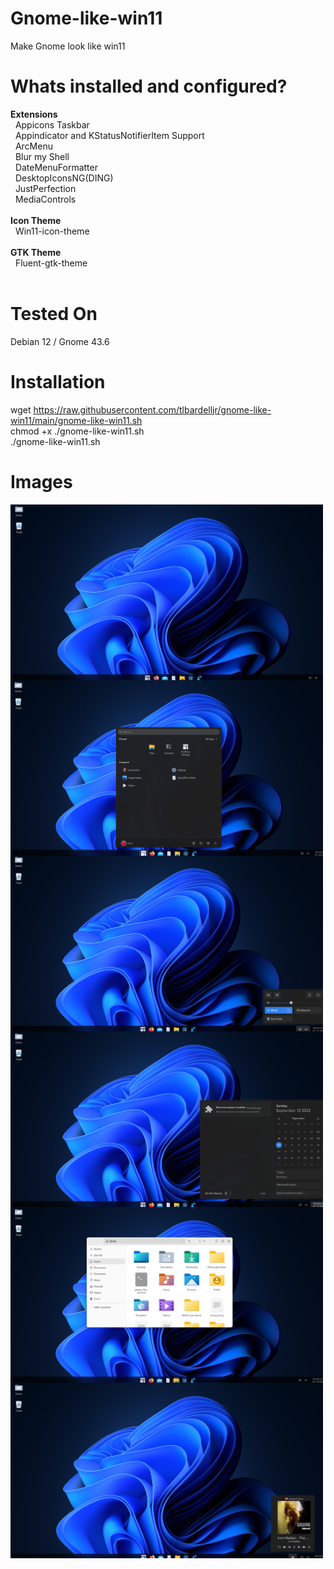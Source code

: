 # Gnome-like-win11
Make Gnome look like win11

# Whats installed and configured?
<b>Extensions</b><br>
&nbsp; Appicons Taskbar<br>
&nbsp; Appindicator and KStatusNotifierItem Support<br>
&nbsp; ArcMenu<br>
&nbsp; Blur my Shell<br>
&nbsp; DateMenuFormatter<br>
&nbsp; DesktopIconsNG(DING)<br>
&nbsp; JustPerfection<br>
&nbsp; MediaControls<br><br>
<b>Icon Theme</b><br>
&nbsp; Win11-icon-theme<br><br>
<b>GTK Theme</b><br>
&nbsp; Fluent-gtk-theme<br><br>

# Tested On
Debian 12 / Gnome 43.6

# Installation
wget https://raw.githubusercontent.com/tlbardelljr/gnome-like-win11/main/gnome-like-win11.sh<br>
chmod +x ./gnome-like-win11.sh<br>
./gnome-like-win11.sh

# Images
<a href="url"><img src="https://github.com/tlbardelljr/gnome-like-win11/blob/main/images/1.png?raw-true" align="left" height="281" width="500" ></a> <a href="url"><img src="https://github.com/tlbardelljr/gnome-like-win11/blob/main/images/2.png?raw-true" align="left" height="281" width="500" ></a> <a href="url"><img src="https://github.com/tlbardelljr/gnome-like-win11/blob/main/images/3.png?raw-true" align="left" height="281" width="500" ></a> <a href="url"><img src="https://github.com/tlbardelljr/gnome-like-win11/blob/main/images/4.png?raw-true" align="left" height="281" width="500" ></a> <a href="url"><img src="https://github.com/tlbardelljr/gnome-like-win11/blob/main/images/5.png?raw-true" align="left" height="281" width="500" ></a> <a href="url"><img src="https://github.com/tlbardelljr/gnome-like-win11/blob/main/images/6.png?raw-true" align="left" height="281" width="500" >

